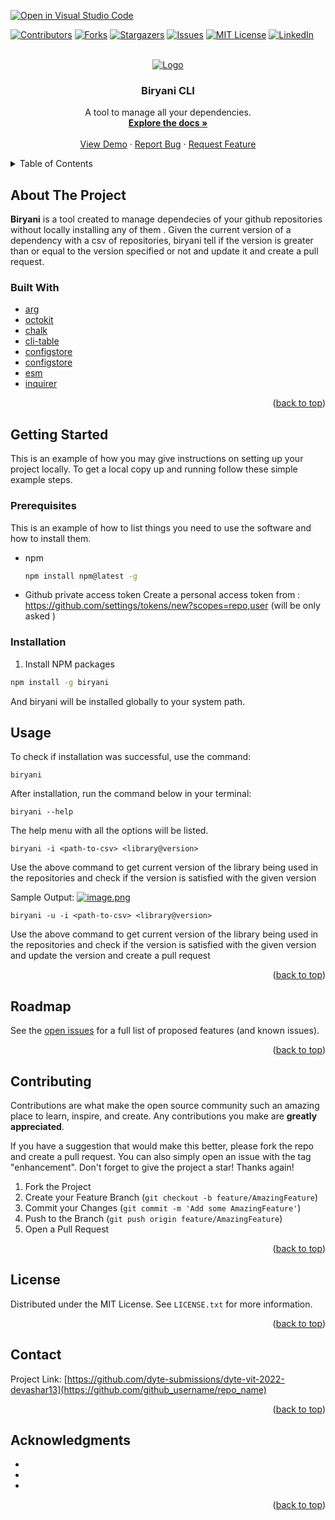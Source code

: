 [![Open in Visual Studio Code](https://classroom.github.com/assets/open-in-vscode-c66648af7eb3fe8bc4f294546bfd86ef473780cde1dea487d3c4ff354943c9ae.svg)](https://classroom.github.com/online_ide?assignment_repo_id=7943761&assignment_repo_type=AssignmentRepo)
<div id="top"></div>
<!--
*** Thanks for checking out the Best-README-Template. If you have a suggestion
*** that would make this better, please fork the repo and create a pull request
*** or simply open an issue with the tag "enhancement".
*** Don't forget to give the project a star!
*** Thanks again! Now go create something AMAZING! :D
-->



<!-- PROJECT SHIELDS -->
<!--
*** I'm using markdown "reference style" links for readability.
*** Reference links are enclosed in brackets [ ] instead of parentheses ( ).
*** See the bottom of this document for the declaration of the reference variables
*** for contributors-url, forks-url, etc. This is an optional, concise syntax you may use.
*** https://www.markdownguide.org/basic-syntax/#reference-style-links
-->
[![Contributors][contributors-shield]][contributors-url]
[![Forks][forks-shield]][forks-url]
[![Stargazers][stars-shield]][stars-url]
[![Issues][issues-shield]][issues-url]
[![MIT License][license-shield]][license-url]
[![LinkedIn][linkedin-shield]][linkedin-url]



<!-- PROJECT LOGO -->
<br />
<div align="center">
  <a href="https://github.com/github_username/repo_name">
    <img src="https://i.postimg.cc/XJXTMMXZ/image.png" alt="Logo">
  </a>

<h3 align="center">Biryani CLI</h3>

  <p align="center">
A tool to manage all your dependencies. 
    <br />
    <a href="https://github.com/dyte-submissions/dyte-vit-2022-devashar13"><strong>Explore the docs »</strong></a>
    <br />
    <br />
    <a href="https://github.com/dyte-submissions/dyte-vit-2022-devashar13">View Demo</a>
    ·
    <a href="https://github.com/dyte-submissions/dyte-vit-2022-devashar13/issues">Report Bug</a>
    ·
    <a href="https://github.com/dyte-submissions/dyte-vit-2022-devashar13/issues">Request Feature</a>
  </p>
</div>



<!-- TABLE OF CONTENTS -->
<details>
  <summary>Table of Contents</summary>
  <ol>
    <li>
      <a href="#about-the-project">About The Project</a>
      <ul>
        <li><a href="#built-with">Built With</a></li>
      </ul>
    </li>
    <li>
      <a href="#getting-started">Getting Started</a>
      <ul>
        <li><a href="#prerequisites">Prerequisites</a></li>
        <li><a href="#installation">Installation</a></li>
      </ul>
    </li>
    <li><a href="#usage">Usage</a></li>
    <li><a href="#roadmap">Roadmap</a></li>
    <li><a href="#contributing">Contributing</a></li>
    <li><a href="#license">License</a></li>
    <li><a href="#contact">Contact</a></li>
    <li><a href="#acknowledgments">Acknowledgments</a></li>
  </ol>
</details>

<!-- ABOUT THE PROJECT -->
## About The Project
<p align="center">
  
</p>

**Biryani** is a tool created to manage dependecies of your github repositories without locally installing any of them . Given the current version of a dependency with a csv of repositories, biryani tell if the version is greater than or equal to the version specified or not and update it and create a pull request. 

### Built With

* [arg](https://www.npmjs.com/package/arg)
* [octokit](https://www.npmjs.com/package/octokit/)
* [chalk](https://www.npmjs.com/package/chalk)
* [cli-table](https://www.npmjs.com/package/cli-table)
* [configstore](https://svelte.dev/)
* [configstore](https://www.npmjs.com/package/configstore)
* [esm](https://www.npmjs.com/package/esm)
* [inquirer](https://www.npmjs.com/package/inquirer)

<p align="right">(<a href="#top">back to top</a>)</p>


<!-- GETTING STARTED -->
## Getting Started

This is an example of how you may give instructions on setting up your project locally.
To get a local copy up and running follow these simple example steps.

### Prerequisites

This is an example of how to list things you need to use the software and how to install them.
* npm
  ```sh
  npm install npm@latest -g
  ```
* Github private access token
  Create a personal access token from : https://github.com/settings/tokens/new?scopes=repo,user
  (will be only asked )

### Installation
 1. Install NPM packages
```sh
npm install -g biryani
```
And biryani will be installed globally to your system path.
<!-- USAGE EXAMPLES -->

## Usage

To check if installation was successful, use the command: 

```
biryani
```
After installation, run the command below in your terminal:

```
biryani --help 
```
The help menu with all the options will be listed. 


```
biryani -i <path-to-csv> <library@version>
```
Use the above command to get current version of the library being used in the repositories and check if the version is satisfied with the given version

Sample Output:
[![image.png](https://i.postimg.cc/Dwcn2gZh/image.png)](https://postimg.cc/rDzvj5xZ)

```
biryani -u -i <path-to-csv> <library@version>
```
Use the above command to get current version of the library being used in the repositories and check if the version is satisfied with the given version and update the version and create a pull request


<p align="right">(<a href="#top">back to top</a>)</p>


<!-- ROADMAP -->
## Roadmap

See the [open issues](https://github.com/-submissions/dyte-vit-2022-devashar13/issues) for a full list of proposed features (and known issues).

<p align="right">(<a href="#top">back to top</a>)</p>

<!-- CONTRIBUTING -->
## Contributing

Contributions are what make the open source community such an amazing place to learn, inspire, and create. Any contributions you make are **greatly appreciated**.

If you have a suggestion that would make this better, please fork the repo and create a pull request. You can also simply open an issue with the tag "enhancement".
Don't forget to give the project a star! Thanks again!

1. Fork the Project
2. Create your Feature Branch (`git checkout -b feature/AmazingFeature`)
3. Commit your Changes (`git commit -m 'Add some AmazingFeature'`)
4. Push to the Branch (`git push origin feature/AmazingFeature`)
5. Open a Pull Request

<p align="right">(<a href="#top">back to top</a>)</p>



<!-- LICENSE -->
## License

Distributed under the MIT License. See `LICENSE.txt` for more information.

<p align="right">(<a href="#top">back to top</a>)</p>



<!-- CONTACT -->
## Contact
Project Link: [https://github.com/dyte-submissions/dyte-vit-2022-devashar13](https://github.com/github_username/repo_name)

<p align="right">(<a href="#top">back to top</a>)</p>



<!-- ACKNOWLEDGMENTS -->
## Acknowledgments

* []()
* []()
* []()

<p align="right">(<a href="#top">back to top</a>)</p>



<!-- MARKDOWN LINKS & IMAGES -->
<!-- https://www.markdownguide.org/basic-syntax/#reference-style-links -->
[contributors-shield]: https://img.shields.io/github/contributors/github_username/repo_name.svg?style=for-the-badge
[contributors-url]: https://github.com/github_username/repo_name/graphs/contributors
[forks-shield]: https://img.shields.io/github/forks/github_username/repo_name.svg?style=for-the-badge
[forks-url]: https://github.com/github_username/repo_name/network/members
[stars-shield]: https://img.shields.io/github/stars/github_username/repo_name.svg?style=for-the-badge
[stars-url]: https://github.com/github_username/repo_name/stargazers
[issues-shield]: https://img.shields.io/github/issues/github_username/repo_name.svg?style=for-the-badge
[issues-url]: https://github.com/github_username/repo_name/issues
[license-shield]: https://img.shields.io/github/license/github_username/repo_name.svg?style=for-the-badge
[license-url]: https://github.com/github_username/repo_name/blob/master/LICENSE.txt
[linkedin-shield]: https://img.shields.io/badge/-LinkedIn-black.svg?style=for-the-badge&logo=linkedin&colorB=555
[linkedin-url]: https://linkedin.com/in/linkedin_username
[product-screenshot]: images/screenshot.png
